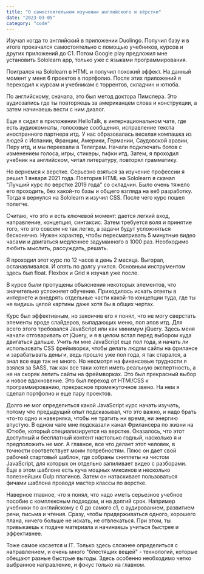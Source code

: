 ```yaml
---
title: "О самостоятельном изучении английского и вёрстки"
date: "2023-03-05"
category: "code"
---
```


Изучал когда то английский в приложении Duolingo. Получил базу и в итоге прокачался самостоятельно с помощью учебников, курсов и других приложений до С1. Потом Google play предложил мне установить Sololearn app, только уже с языками программирования.

Поигрался на Sololearn в HTML и получил похожий эффект. На данный момент у меня 6 проектов в портфолио.
После этих приложений я переходил к курсам и учебникам с торрентов, складчин и ютюба.

По английскому, сначала, это был метод доктора Пимслера.
Это аудиозапись где ты повторяешь за американцем слова и конструкции, а затем начинаешь вести с ним диалог.

Еще я сидел в приложении HelloTalk, в интернациональном чате, где есть аудиокомнаты, голосовые сообщения, исправление текста иностранного партнера итд. У нас образовалась веселая компашка из людей с Испании, Франции, Америки, Германии, Саудовской аравии, Перу итд, и мы переехали в Телеграм. Начали подключать ботов с изменением голоса, игры, стикеры, гифки итд. Затем, я проходил учебник на английском, читал литературу, повторял грамматику.

Но вернемся к верстке.
Серьезно взяться за изучение профессии я решил 1 января 2021 года. Повторив HTML на Sololearn я скачал "Лучший курс по верстке 2019 года" со складчин. Было очень тяжело его проходить, без какой-то базы и общего взгляда на веб разработку. Тогда я вернулся на Sololearn и изучил CSS. После чего курс пошел полегче.

Считаю, что это и есть ключевой момент: дается легкий вход, направление, концепция, синтаксис. Затем требуется воля и принятие того, что это совсем не так легко, а задачи будут усложняться бесконечно. Нужен характер, чтобы пересматривать 5 минутные видео часами и двигаться медленнее задуманного в 1000 раз. Необходимо любить мыслить, рассуждать, решать.

Я проходил этот курс по 12 часов в день 2 месяца. Выгорал, останавливался. И опять по долгу учился. Основным инструментом здесь был float. Flexbox и Grid я изучал уже после.

В курсе были пропущены объяснения некоторых элементов, что значительно усложняет обучение. Приходилось искать ответы в интернете и внедрять отдельные части какой-то концепции туда, где ты не видишь целой картины даже хотя бы в общих чертах.

Курс был эффективным, но закончив его я понял, что не могу сверстать элементы вроде слайдеров, выпадающих меню, поп апов итд. Для всего этого требовался JavaScript или как минимум jQuery. Здесь меня начали отговаривать от jQuery, и я в целом встал перед выбором куда двигаться дальше. Учить ли мне JavaScript еще пол года, и начать ли использовать CSS фреймворки, чтобы делать людям сайты на фрилансе и зарабатывать деньги, ведь прошло уже пол года, я так старался, а знал все еще так не много. Но несмотря на финансовые трудности я взялся за SASS, так как все таки хотел иметь реальную экспертность, а не на скоряк лепить сайты на фреймворках. Это был прекрасный выбор и новое вдохновение. Это был переход от HTMl/CSS к программированию, прекрасное промежуточное звено. На нем я сделал портфолио и еще пару проектов.

Долго не мог определиться какой JavaScript курс начать изучать, потому что предыдущий опыт подсказывал, что это важно, и надо брать что-то одно и наверняка, чтобы не тратить ни время, ни энергию впустую. В одном чате мне подсказали канал Фрилансера по жизни на Ютюбе, который специализируется на верстке. Оказалось, что этот доступный и бесплатный контент настолько годный, насколько я и предположить не мог. А главное, все что делает этот человек, в точности соответствует моим потребностям. Плюс он дает свой рабочий стартовый шаблон, где собраны сниппеты на чистом JavaScript, для которых он отдельно запиливает видео с разборами. Еще в этом шаблоне есть куча мощных миксинов и несколько полезнейших Gulp плагинов. Затем он натаскивает пользоваться фичами шаблона проводя мастер классы по верстке.

Наверное главное, что я понял, что надо иметь серьезное учебное пособие с комплексным подходом, и на долгий срок. Например учебники по английскому с 0 до самого c1, c аудированием, развитием речи, письма и чтения. Сразу, чтобы придерживаться одного, хорошего плана, ничего больше не искать, не отвлекаться. При этом, ты привыкаешь к подаче материала и начинаешь учиться быстрее и эффективнее.

Тоже самое касается и IT. Только здесь сложнее определиться с направлением, и очень много "блестящих вещей" - технологий, которые обещают разные быстрые выгоды. Здесь особенно необходимо четко выбранное направление, и фокус только на главном.
